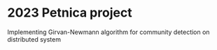 # 2023 Petnica project 

Implementing Girvan-Newmann algorithm for community detection on distributed system
